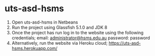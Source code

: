 # uts-asd-hsms
1. Open uts-asd-hsms in Netbeans
2. Run the project using Glassfish 5.1.0 and JDK 8
3. Once the project has run log in to the website using the following credentials;
email: administrator@hsms.edu.au
password: password
4. Alternatively, run the website via Heroku cloud;
https://uts-asd-hsms.herokuapp.com/